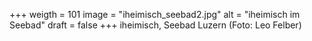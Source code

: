 ﻿+++
weigth = 101
image = "iheimisch_seebad2.jpg"
alt = "iheimisch im Seebad"
draft = false
+++
iheimisch, Seebad Luzern (Foto: Leo Felber)
